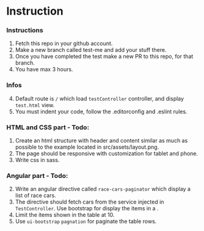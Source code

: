 # Instruction

### Instructions
1. Fetch this repo in your github account.
2. Make a new branch called test-me and add your stuff there.
3. Once you have completed the test make a new PR to this repo, for that branch.
4. You have max 3 hours.

### Infos
4. Default route is `/` which load `testController` controller, and display `test.html` view.
5. You must indent your code, follow the .editorconfig and .eslint rules.

### HTML and CSS part - Todo:
1. Create an html structure with header and content similar as much as possible to the example located in src/assets/layout.png.
2. The page should be responsive with customization for tablet and phone.
3. Write css in sass.

### Angular part - Todo:
2. Write an angular directive called `race-cars-paginator` which display a list of race cars.
2. The directive should fetch cars from the service injected in `TestController`.
Use bootstrap for display the items in a <table>.
3. Limit the items shown in the table at 10.
4. Use `ui-bootstrap` `pagnation` for paginate the table rows.
